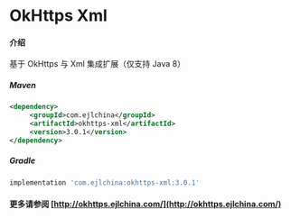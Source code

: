 # OkHttps Xml

#### 介绍

基于 OkHttps 与 Xml 集成扩展（仅支持 Java 8）


##### Maven

```xml
<dependency>
     <groupId>com.ejlchina</groupId>
     <artifactId>okhttps-xml</artifactId>
     <version>3.0.1</version>
</dependency>
```

##### Gradle

```groovy
implementation 'com.ejlchina:okhttps-xml:3.0.1'
```

#### 更多请参阅 [http://okhttps.ejlchina.com/](http://okhttps.ejlchina.com/)
